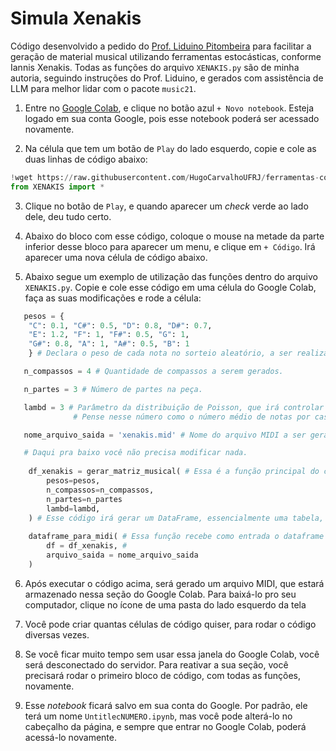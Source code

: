 # Simula Xenakis

Código desenvolvido a pedido do [Prof. Liduino Pitombeira](https://pitombeira.com/) para facilitar a geração de material musical utilizando ferramentas estocásticas, conforme Iannis Xenakis. Todas as funções do arquivo `XENAKIS.py` são de minha autoria, seguindo instruções do Prof. Liduino, e gerados com assistência de LLM para melhor lidar com o pacote `music21`.

1) Entre no [Google Colab](https://colab.research.google.com/), e clique no botão azul `+ Novo notebook`. Esteja logado em sua conta Google, pois esse notebook poderá ser acessado novamente.

2) Na célula que tem um botão de `Play` do lado esquerdo, copie e cole as duas linhas de código abaixo:
```python
!wget https://raw.githubusercontent.com/HugoCarvalhoUFRJ/ferramentas-composicionais/simula-xenakis/refs/heads/main/XENAKIS.py
from XENAKIS import *
```

3) Clique no botão de `Play`, e quando aparecer um *check* verde ao lado dele, deu tudo certo.

4) Abaixo do bloco com esse código, coloque o mouse na metade da parte inferior desse bloco para aparecer um menu, e clique em `+ Código`. Irá aparecer uma nova célula de código abaixo.

5) Abaixo segue um exemplo de utilização das funções dentro do arquivo `XENAKIS.py`. Copie e cole esse código em uma célula do Google Colab, faça as suas modificações e rode a célula:
```python
   pesos = {
    "C": 0.1, "C#": 0.5, "D": 0.8, "D#": 0.7,
    "E": 1.2, "F": 1, "F#": 0.5, "G": 1,
    "G#": 0.8, "A": 1, "A#": 0.5, "B": 1
    } # Declara o peso de cada nota no sorteio aleatório, a ser realizado abaixo.

   n_compassos = 4 # Quantidade de compassos a serem gerados.

   n_partes = 3 # Número de partes na peça.

   lambd = 3 # Parâmetro da distribuição de Poisson, que irá controlar quantas notas são sorteadas em cada compasso de cada parte.
              # Pense nesse número como o número médio de notas por casa compasso de cada parte.

   nome_arquivo_saida = 'xenakis.mid' # Nome do arquivo MIDI a ser gerado com as notas sorteadas

   # Daqui pra baixo você não precisa modificar nada.
    
    df_xenakis = gerar_matriz_musical( # Essa é a função principal do código, que irá sortear notas de acordo com os parâmetros.
        pesos=pesos,
        n_compassos=n_compassos, 
        n_partes=n_partes
        lambd=lambd,
    ) # Esse código irá gerar um DataFrame, essencialmente uma tabela, que servirá de entrada para o próximo código.
    
    dataframe_para_midi( # Essa função recebe como entrada o dataframe gerado acima e cria um arquivo MIDI correspondente.
        df = df_xenakis, # 
        arquivo_saida = nome_arquivo_saida
    )
```

6) Após executar o código acima, será gerado um arquivo MIDI, que estará armazenado nessa seção do Google Colab. Para baixá-lo pro seu computador, clique no ícone de uma pasta do lado esquerdo da tela
   
7) Você pode criar quantas células de código quiser, para rodar o código diversas vezes.

8) Se você ficar muito tempo sem usar essa janela do Google Colab, você será desconectado do servidor. Para reativar a sua seção, você precisará rodar o primeiro bloco de código, com todas as funções, novamente.

9) Esse *notebook* ficará salvo em sua conta do Google. Por padrão, ele terá um nome `UntitlecNUMERO.ipynb`, mas você pode alterá-lo no cabeçalho da página, e sempre que entrar no Google Colab, poderá acessá-lo novamente.
